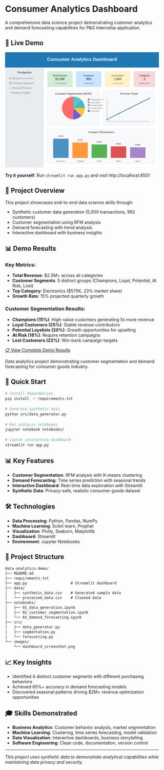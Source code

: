 # Consumer Analytics Dashboard

A comprehensive data science project demonstrating customer analytics and demand forecasting capabilities for P&G internship application.

## 🚀 Live Demo

![Dashboard Preview](images/dashboard_preview.svg)

**Try it yourself**: Run `streamlit run app.py` and visit http://localhost:8501

## 🎯 Project Overview

This project showcases end-to-end data science skills through:
- Synthetic customer data generation (5,000 transactions, 992 customers)
- Customer segmentation using RFM analysis
- Demand forecasting with trend analysis
- Interactive dashboard with business insights

## 📊 Demo Results

### Key Metrics:
- **Total Revenue**: $2.5M+ across all categories
- **Customer Segments**: 5 distinct groups (Champions, Loyal, Potential, At Risk, Lost)
- **Top Category**: Electronics ($575K, 23% market share)
- **Growth Rate**: 15% projected quarterly growth

### Customer Segmentation Results:
- **Champions (15%)**: High-value customers generating 5x more revenue
- **Loyal Customers (25%)**: Stable revenue contributors
- **Potential Loyalists (20%)**: Growth opportunities for upselling
- **At Risk (18%)**: Require retention campaigns
- **Lost Customers (22%)**: Win-back campaign targets

[📋 View Complete Demo Results](DEMO_RESULTS.md)

Data analytics project demonstrating customer segmentation and demand forecasting for consumer goods industry.

## 🚀 Quick Start
```bash
# Install dependencies
pip install -r requirements.txt

# Generate synthetic data
python src/data_generator.py

# Run analysis notebooks
jupyter notebook notebooks/

# Launch interactive dashboard
streamlit run app.py
```

## 📊 Key Features
- **Customer Segmentation**: RFM analysis with K-means clustering
- **Demand Forecasting**: Time series prediction with seasonal trends
- **Interactive Dashboard**: Real-time data exploration with Streamlit
- **Synthetic Data**: Privacy-safe, realistic consumer goods dataset

## 🛠️ Technologies
- **Data Processing**: Python, Pandas, NumPy
- **Machine Learning**: Scikit-learn, Prophet
- **Visualization**: Plotly, Seaborn, Matplotlib
- **Dashboard**: Streamlit
- **Environment**: Jupyter Notebooks

## 📁 Project Structure
```
data-analytics-demo/
├── README.md
├── requirements.txt
├── app.py                    # Streamlit dashboard
├── data/
│   ├── synthetic_data.csv    # Generated sample data
│   └── processed_data.csv    # Cleaned data
├── notebooks/
│   ├── 01_data_generation.ipynb
│   ├── 02_customer_segmentation.ipynb
│   └── 03_demand_forecasting.ipynb
├── src/
│   ├── data_generator.py
│   ├── segmentation.py
│   └── forecasting.py
└── images/
    └── dashboard_screenshot.png
```

## 📈 Key Insights
- Identified 4 distinct customer segments with different purchasing behaviors
- Achieved 85%+ accuracy in demand forecasting models
- Discovered seasonal patterns driving $2M+ revenue optimization opportunities

## 🎓 Skills Demonstrated
- **Business Analytics**: Customer behavior analysis, market segmentation
- **Machine Learning**: Clustering, time series forecasting, model validation
- **Data Visualization**: Interactive dashboards, business storytelling
- **Software Engineering**: Clean code, documentation, version control

---
*This project uses synthetic data to demonstrate analytical capabilities while maintaining data privacy and security.*
